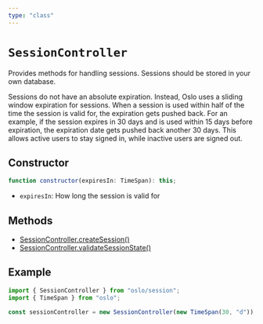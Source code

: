 ```yaml
---
type: "class"
---
```


# `SessionController`

Provides methods for handling sessions. Sessions should be stored in your own database.

Sessions do not have an absolute expiration. Instead, Oslo uses a sliding window expiration for sessions. When a session is used within half of the time the session is valid for, the expiration gets pushed back. For an example, if the session expires in 30 days and is used within 15 days before expiration, the expiration date gets pushed back another 30 days. This allows active users to stay signed in, while inactive users are signed out.

## Constructor

```ts
function constructor(expiresIn: TimeSpan): this;
```

- `expiresIn`: How long the session is valid for

## Methods

- [SessionController.createSession()](ref:session)
- [SessionController.validateSessionState()](ref:session)

## Example

```ts
import { SessionController } from "oslo/session";
import { TimeSpan } from "oslo";

const sessionController = new SessionController(new TimeSpan(30, "d"));
```
